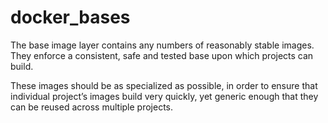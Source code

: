 docker_bases
===

The base image layer contains any numbers of reasonably stable images. They enforce a consistent, safe and tested base upon which projects can build.

These images should be as specialized as possible, in order to ensure that individual project’s images build very quickly, yet generic enough that they can be reused across multiple projects.

